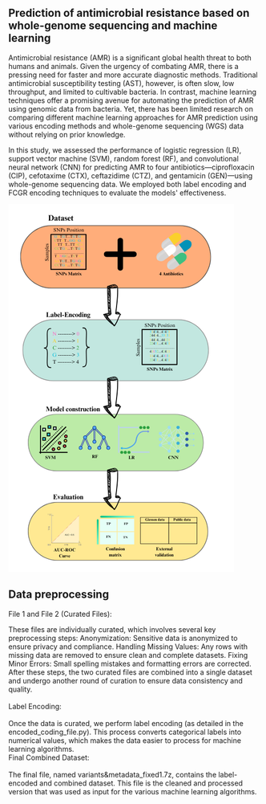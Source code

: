 ## Prediction of antimicrobial resistance based on whole-genome sequencing and machine learning

Antimicrobial resistance (AMR) is a significant global health threat to both humans and animals. Given the urgency of combating AMR, there is a pressing need for faster and more accurate diagnostic methods. Traditional antimicrobial susceptibility testing (AST), however, is often slow, low throughput, and limited to cultivable bacteria. In contrast, machine learning techniques offer a promising avenue for automating the prediction of AMR using genomic data from bacteria. Yet, there has been limited research on comparing different machine learning approaches for AMR prediction using various encoding methods and whole-genome sequencing (WGS) data without relying on prior knowledge.

In this study, we assessed the performance of logistic regression (LR), support vector machine (SVM), random forest (RF), and convolutional neural network (CNN) for predicting AMR to four antibiotics—ciprofloxacin (CIP), cefotaxime (CTX), ceftazidime (CTZ), and gentamicin (GEN)—using whole-genome sequencing data. We employed both label encoding and FCGR encoding techniques to evaluate the models' effectiveness.

<img src="Figure1_steps.png"  />

## Data preprocessing

File 1 and File 2 (Curated Files):

These files are individually curated, which involves several key preprocessing steps:
Anonymization: Sensitive data is anonymized to ensure privacy and compliance.
Handling Missing Values: Any rows with missing data are removed to ensure clean and complete datasets.
Fixing Minor Errors: Small spelling mistakes and formatting errors are corrected.
After these steps, the two curated files are combined into a single dataset and undergo another round of curation to ensure data consistency and quality.
<br>
<br>
Label Encoding:
<br>
<br>
Once the data is curated, we perform label encoding (as detailed in the encoded_coding_file.py). This process converts categorical labels into numerical values, which makes the data easier to process for machine learning algorithms.
<br>
Final Combined Dataset:
<br>
<br>
The final file, named variants&metadata_fixed1.7z, contains the label-encoded and combined dataset. This file is the cleaned and processed version that was used as input for the various machine learning algorithms.
